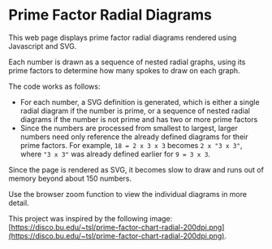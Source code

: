 # Prime Factor Radial Diagrams

This web page displays prime factor radial diagrams rendered using Javascript and SVG.

Each number is drawn as a sequence of nested radial graphs, using its prime factors to determine how many spokes to draw on each graph.

The code works as follows:
* For each number, a SVG definition is generated, which is either a single radial diagram if the number is prime, or a sequence of
nested radial diagrams if the number is not prime and has two or more prime factors
* Since the numbers are processed from smallest to largest, larger numbers need only reference the already defined diagrams for their
prime factors. For example, `18 = 2 x 3 x 3` becomes `2 x "3 x 3"`, where `"3 x 3"` was already defined earlier for `9 = 3 x 3`.

Since the page is rendered as SVG, it becomes slow to draw and runs out of memory beyond about 150 numbers.

Use the browser zoom function to view the individual diagrams in more detail.

This project was inspired by the following image: [https://disco.bu.edu/~tsl/prime-factor-chart-radial-200dpi.png](https://disco.bu.edu/~tsl/prime-factor-chart-radial-200dpi.png).

